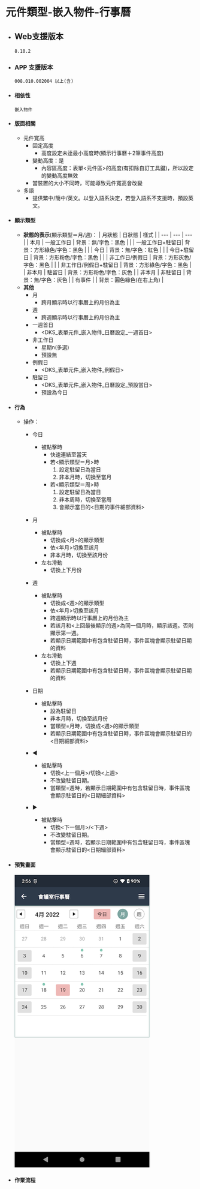 # 元件類型-嵌入物件-行事曆

* ## Web支援版本
  
      8.10.2

* ### APP 支援版本

      008.010.002004 以上(含)

* #### 相依性

      嵌入物件

* #### 版面相關

  * 元件寬高
    * 固定高度
      * 高度設定未逹最小高度時(顯示行事曆＋2筆事件高度)
    * 變動高度：是
      * 內容區高度：表單<元件區>的高度(有扣除自訂工具鍵)，所以設定的變動高度無效
    * 當裝置的大小不同時，可能導致元件寬高會改變
  * 多語
    * 提供繁中/簡中/英文。以登入語系決定，若登入語系不支援時，預設英文。

* #### 顯示類型

  * __狀態的表示__(顯示類型＝月/週)：
    | 月狀態 | 日狀態 | 樣式 |
    | --- | --- | --- |
    | 本月 | 一般工作日 | 背景：無/字色：黑色 |
    | | 一般工作日+駐留日| 背景：方形綠色/字色：黑色 | 
    | | 今日 | 背景：無/字色：紅色 |
    | | 今日+駐留日 | 背景：方形粉色/字色：黑色 |
    | | 非工作日/例假日 | 背景：方形灰色/字色：黑色 | 
    | | 非工作日/例假日+駐留日 | 背景：方形綠色/字色：黑色 | 
    | 非本月 | 駐留日 | 背景：方形粉色/字色：灰色 |
    | 非本月 | 非駐留日 | 背景：無/字色：灰色 |
    | 有事件 | | 背景：圓色綠色(在右上角) |
  * __其他__
    * 月
      * 跨月顯示時以行事曆上的月份為主
    * 週
      * 跨週顯示時以行事曆上的月份為主
    * 一週首日
      * <DKS_表單元件_嵌入物件_日曆設定_一週首日>
    * 非工作日
      * 星期n(多選)
      * 預設無
    * 例假日
      * <DKS_表單元件_嵌入物件_例假日>
    * 駐留日
      * <DKS_表單元件_嵌入物件_日曆設定_預設當日>
      * 預設為今日

* #### 行為

  * 操作：
    * 今日
      * 被點擊時
        * 快速連結至當天
        * 若<顯示類型＝月>時
          1. 設定駐留日為當日
          2. 非本月時，切換至當月
        * 若<顯示類型＝周>時
          1. 設定駐留日為當日
          2. 非本周時，切換至當周
          3. 會顯示當日的<日期的事件細部資料>
    * 月
      * 被點擊時
        * 切換成<月>的顯示類型
        * 依<年月>切換至該月
        * 非本月時，切換至該月份
      * 左右滑動
        * 切換上下月份

    * 週
      * 被點擊時
        * 切換成<週>的顯示類型
        * 依<年月>切換至該月
        * 跨週顯示時以行事曆上的月份為主
        * 若該月和<上回最後顯示的週>為同一個月時，顯示該週。否則顯示第一週。
        * 若顯示日期範圍中有包含駐留日時，事件區塊會顯示駐留日期的資料
      * 左右滑動
        * 切換上下週
        * 若顯示日期範圍中有包含駐留日時，事件區塊會顯示駐留日期的資料

    * 日期
      * 被點擊時
        * 設為駐留日
        * 非本月時，切換至該月份
        * 當類型=月時，切換成<週>的顯示類型
        * 若顯示日期範圍中有包含駐留日時，事件區塊會顯示駐留日的<日期細部資料>

    * ◀
      * 被點擊時
        * 切換<上一個月>/切換<上週>
        * 不改變駐留日期。
        * 當類型=週時，若顯示日期範圍中有包含駐留日時，事件區塊會顯示駐留日的<日期細部資料>
    * ▶
      * 被點擊時
        * 切換<下一個月>/<下週>
        * 不改變駐留日期。
        * 當類型=週時，若顯示日期範圍中有包含駐留日時，事件區塊會顯示駐留日的<日期細部資料>

* #### 預覧畫面

  ![image](./image/componentCalendar.png)

* #### 作業流程
